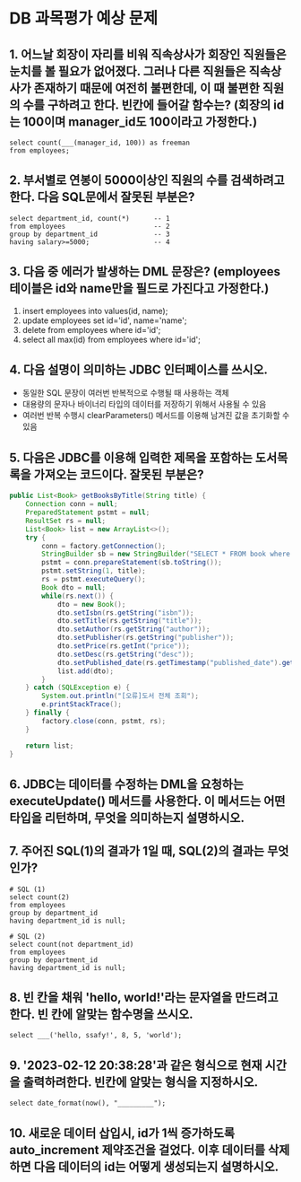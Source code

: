 # DB 과목평가 예상 문제
## 1. 어느날 회장이 자리를 비워 직속상사가 회장인 직원들은 눈치를 볼 필요가 없어졌다. 그러나 다른 직원들은 직속상사가 존재하기 때문에 여전히 불편한데, 이 때 불편한 직원의 수를 구하려고 한다. 빈칸에 들어갈 함수는? (회장의 id는 100이며 manager_id도 100이라고 가정한다.)
```mysql
select count(___(manager_id, 100)) as freeman
from employees;
```

## 2. 부서별로 연봉이 5000이상인 직원의 수를 검색하려고 한다. 다음 SQL문에서 잘못된 부분은?
```mysql
select department_id, count(*)      -- 1
from employees                      -- 2
group by department_id              -- 3
having salary>=5000;                -- 4
```

## 3. 다음 중 에러가 발생하는 DML 문장은? (employees 테이블은 id와 name만을 필드로 가진다고 가정한다.)
1. insert employees into values(id, name);
2. update employees set id='id', name='name';
3. delete from employees where id='id';
4. select all max(id) from employees where id='id';

## 4. 다음 설명이 의미하는 JDBC 인터페이스를 쓰시오.
- 동일한 SQL 문장이 여러번 반복적으로 수행될 때 사용하는 객체
- 대용량의 문자나 바이너리 타입의 데이터를 저장하기 위해서 사용될 수 있음
- 여러번 반복 수행시 clearParameters() 메서드를 이용해 남겨진 값을 초기화할 수 있음

## 5. 다음은 JDBC를 이용해 입력한 제목을 포함하는 도서목록을 가져오는 코드이다. 잘못된 부분은?
```java
public List<Book> getBooksByTitle(String title) {
    Connection conn = null;
    PreparedStatement pstmt = null;
    ResultSet rs = null;
    List<Book> list = new ArrayList<>();
    try {
        conn = factory.getConnection();
        StringBuilder sb = new StringBuilder("SELECT * FROM book where title like '%?%'");      // 1
        pstmt = conn.prepareStatement(sb.toString());                                           // 2
        pstmt.setString(1, title);
        rs = pstmt.executeQuery();                                                              // 3
        Book dto = null;
        while(rs.next()) {                                                                      // 4
            dto = new Book();
            dto.setIsbn(rs.getString("isbn"));
            dto.setTitle(rs.getString("title"));
            dto.setAuthor(rs.getString("author"));
            dto.setPublisher(rs.getString("publisher"));
            dto.setPrice(rs.getInt("price"));
            dto.setDesc(rs.getString("desc"));
            dto.setPublished_date(rs.getTimestamp("published_date").getTime());
            list.add(dto);
        }
    } catch (SQLException e) {
        System.out.println("[오류]도서 전체 조회");
        e.printStackTrace();
    } finally {
        factory.close(conn, pstmt, rs);
    }

    return list;
}
```

## 6. JDBC는 데이터를 수정하는 DML을 요청하는 executeUpdate() 메서드를 사용한다. 이 메서드는 어떤 타입을 리턴하며, 무엇을 의미하는지 설명하시오.

## 7. 주어진 SQL(1)의 결과가 1일 때, SQL(2)의 결과는 무엇인가?
```mysql
# SQL (1)
select count(2)
from employees
group by department_id
having department_id is null;
```
```mysql
# SQL (2)
select count(not department_id)
from employees
group by department_id
having department_id is null;
```

## 8. 빈 칸을 채워 'hello, world!'라는 문자열을 만드려고 한다. 빈 칸에 알맞는 함수명을 쓰시오.
```mysql
select ___('hello, ssafy!', 8, 5, 'world');
```

## 9. '2023-02-12 20:38:28'과 같은 형식으로 현재 시간을 출력하려한다. 빈칸에 알맞는 형식을 지정하시오.
```mysql
select date_format(now(), "_________");
```

## 10. 새로운 데이터 삽입시, id가 1씩 증가하도록 auto_increment 제약조건을 걸었다. 이후 데이터를 삭제하면 다음 데이터의 id는 어떻게 생성되는지 설명하시오.